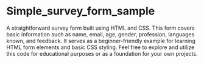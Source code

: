 # Simple_survey_form_sample

A straightforward survey form built using HTML and CSS. This form covers basic information such as name, email, age, gender, profession, languages known, and feedback. It serves as a beginner-friendly example for learning HTML form elements and basic CSS styling. Feel free to explore and utilize this code for educational purposes or as a foundation for your own projects.

